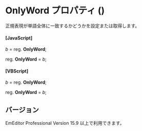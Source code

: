 # OnlyWord プロパティ ()

正規表現が単語全体に一致するかどうかを設定または取得します。

#### \[JavaScript\]

_b_ = reg. **OnlyWord**;

reg. **OnlyWord** = _b_;

#### \[VBScript\]

_b_ = reg. **OnlyWord**;

reg. **OnlyWord** = _b_;

## バージョン

EmEditor Professional Version 15.9 以上で利用できます。
